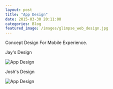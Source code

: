 ```yaml
---
layout: post
title: "App Design"
date: 2015-03-30 20:11:00
categories: Blog
featured_image: /images/glimpse_web_design.jpg
---
```


Concept Design For Mobile Experience.

Jay's Design

![App Design](/MAR440/images/glimpse_jay_design.png)


Josh's Design

![App Design](/MAR440/images/glimpse_josh_design.png)